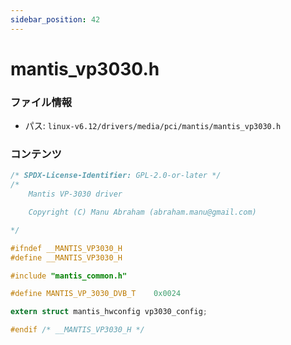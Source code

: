 ```yaml
---
sidebar_position: 42
---
```

# mantis_vp3030.h

### ファイル情報

- パス: `linux-v6.12/drivers/media/pci/mantis/mantis_vp3030.h`

### コンテンツ

```h
/* SPDX-License-Identifier: GPL-2.0-or-later */
/*
	Mantis VP-3030 driver

	Copyright (C) Manu Abraham (abraham.manu@gmail.com)

*/

#ifndef __MANTIS_VP3030_H
#define __MANTIS_VP3030_H

#include "mantis_common.h"

#define MANTIS_VP_3030_DVB_T	0x0024

extern struct mantis_hwconfig vp3030_config;

#endif /* __MANTIS_VP3030_H */

```
